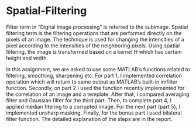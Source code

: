 # Spatial-Filtering

Filter term in “Digital image processing” is referred to the subimage. Spatial filtering term is the filtering operations that are performed directly on the pixels of an image. The technique is used for changing the intensities of a pixel according to the intensities of the neighboring pixels. Using spatial filtering, the image is transformed  based on a kernel H which has certain height and width.  

In this assignment, we are asked to use some MATLAB’s functions related to filtering, smoothing, sharpening etc. For part 1, I implemented correlation operation  which will return to same output as MATLAB’s built-in imfilter function. Secondly, on part 2 I used the function recently implemented for the correlation of an image and a template. After that, I compared averaging filter and Gaussian filter for the third part. Then, to complete part 4, I applied median fitering to a corrupted image. For the next part (part 5), I implemented unsharp masking. Finally, for the bonus part I used bilateral filter function. The detailed explanation of the steps are in the report.
